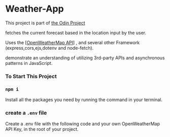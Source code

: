 # Weather-App

This project is part of [the Odin Project](https://www.theodinproject.com/lessons/javascript-weather-app)

fetches the current forecast based in the location input by the user.

Uses the [[OpenWeatherMap API](https://openweathermap.org/api)] , and several other Framework (express,cors,ejs,dotenv and node-fetch).

demonstrate an understanding of utilizing 3rd-party APIs and asynchronous patterns in JavaScript.

### To Start This Project

### `npm i`

Install all the packages you need by running the command in your terminal.

### create a `.env` file

Create a .env file with the following code and your own OpenWeatherMap API Key, in the root of your project.


